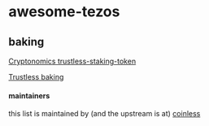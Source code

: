 # awesome-tezos 
 
## baking
[Cryptonomics trustless-staking-token](https://github.com/Cryptonomic/Smart-Contracts/blob/master/RFC/trustless-staking-token.md)

[Trustless baking](https://github.com/DAObaker/contracts/tree/master/trustless-baking)



#### maintainers

this list is maintained by (and the upstream is at) [coinless](https://github.com/coinless-bde/)
